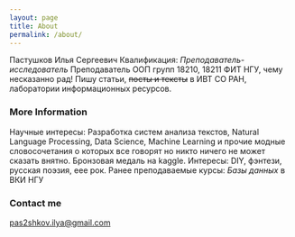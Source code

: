 ```yaml
---
layout: page
title: About
permalink: /about/
---
```

Пастушков Илья Сергеевич
Квалификация: *Преподаватель-исследователь* 
Преподаватель ООП групп 18210, 18211 ФИТ НГУ, чему несказанно рад!
Пишу статьи, ~~посты и тексты~~ в ИВТ СО РАН, лаборатории информационных ресурсов.

### More Information

Научные интересы: Разработка систем анализа текстов, Natural Language Processing, Data Science, Machine Learning и прочие модные словосочетания о которых все говорят но никто ничего не может сказать внятно. Бронзовая медаль на kaggle. 
Интересы: DIY, фэнтези, русская поэзия, еее рок. 
Ранее преподаваемые курсы: *Базы данных* в ВКИ НГУ

### Contact me

[pas2shkov.ilya@gmail.com](mailto:pas2shkov.ilya@gmail.com)

